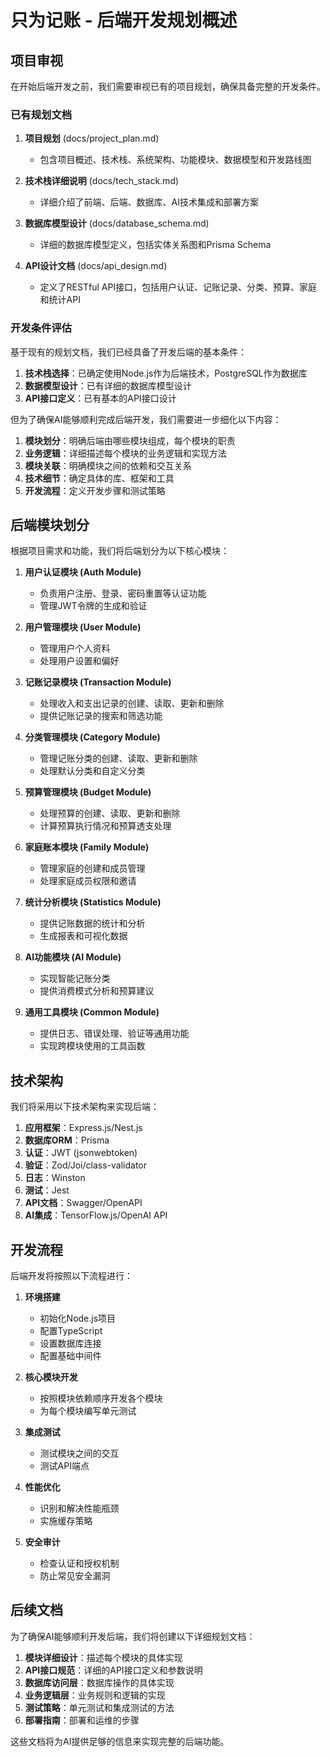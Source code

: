 # 只为记账 - 后端开发规划概述

## 项目审视

在开始后端开发之前，我们需要审视已有的项目规划，确保具备完整的开发条件。

### 已有规划文档

1. **项目规划** (docs/project_plan.md)
   - 包含项目概述、技术栈、系统架构、功能模块、数据模型和开发路线图
   
2. **技术栈详细说明** (docs/tech_stack.md)
   - 详细介绍了前端、后端、数据库、AI技术集成和部署方案
   
3. **数据库模型设计** (docs/database_schema.md)
   - 详细的数据库模型定义，包括实体关系图和Prisma Schema
   
4. **API设计文档** (docs/api_design.md)
   - 定义了RESTful API接口，包括用户认证、记账记录、分类、预算、家庭和统计API

### 开发条件评估

基于现有的规划文档，我们已经具备了开发后端的基本条件：

1. **技术栈选择**：已确定使用Node.js作为后端技术，PostgreSQL作为数据库
2. **数据模型设计**：已有详细的数据库模型设计
3. **API接口定义**：已有基本的API接口设计

但为了确保AI能够顺利完成后端开发，我们需要进一步细化以下内容：

1. **模块划分**：明确后端由哪些模块组成，每个模块的职责
2. **业务逻辑**：详细描述每个模块的业务逻辑和实现方法
3. **模块关联**：明确模块之间的依赖和交互关系
4. **技术细节**：确定具体的库、框架和工具
5. **开发流程**：定义开发步骤和测试策略

## 后端模块划分

根据项目需求和功能，我们将后端划分为以下核心模块：

1. **用户认证模块 (Auth Module)**
   - 负责用户注册、登录、密码重置等认证功能
   - 管理JWT令牌的生成和验证

2. **用户管理模块 (User Module)**
   - 管理用户个人资料
   - 处理用户设置和偏好

3. **记账记录模块 (Transaction Module)**
   - 处理收入和支出记录的创建、读取、更新和删除
   - 提供记账记录的搜索和筛选功能

4. **分类管理模块 (Category Module)**
   - 管理记账分类的创建、读取、更新和删除
   - 处理默认分类和自定义分类

5. **预算管理模块 (Budget Module)**
   - 处理预算的创建、读取、更新和删除
   - 计算预算执行情况和预算透支处理

6. **家庭账本模块 (Family Module)**
   - 管理家庭的创建和成员管理
   - 处理家庭成员权限和邀请

7. **统计分析模块 (Statistics Module)**
   - 提供记账数据的统计和分析
   - 生成报表和可视化数据

8. **AI功能模块 (AI Module)**
   - 实现智能记账分类
   - 提供消费模式分析和预算建议

9. **通用工具模块 (Common Module)**
   - 提供日志、错误处理、验证等通用功能
   - 实现跨模块使用的工具函数

## 技术架构

我们将采用以下技术架构来实现后端：

1. **应用框架**：Express.js/Nest.js
2. **数据库ORM**：Prisma
3. **认证**：JWT (jsonwebtoken)
4. **验证**：Zod/Joi/class-validator
5. **日志**：Winston
6. **测试**：Jest
7. **API文档**：Swagger/OpenAPI
8. **AI集成**：TensorFlow.js/OpenAI API

## 开发流程

后端开发将按照以下流程进行：

1. **环境搭建**
   - 初始化Node.js项目
   - 配置TypeScript
   - 设置数据库连接
   - 配置基础中间件

2. **核心模块开发**
   - 按照模块依赖顺序开发各个模块
   - 为每个模块编写单元测试

3. **集成测试**
   - 测试模块之间的交互
   - 测试API端点

4. **性能优化**
   - 识别和解决性能瓶颈
   - 实施缓存策略

5. **安全审计**
   - 检查认证和授权机制
   - 防止常见安全漏洞

## 后续文档

为了确保AI能够顺利开发后端，我们将创建以下详细规划文档：

1. **模块详细设计**：描述每个模块的具体实现
2. **API接口规范**：详细的API接口定义和参数说明
3. **数据库访问层**：数据库操作的具体实现
4. **业务逻辑层**：业务规则和逻辑的实现
5. **测试策略**：单元测试和集成测试的方法
6. **部署指南**：部署和运维的步骤

这些文档将为AI提供足够的信息来实现完整的后端功能。
